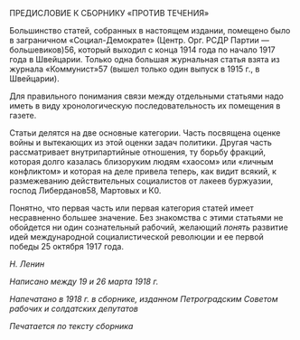 ПРЕДИСЛОВИЕ К СБОРНИКУ «ПРОТИВ ТЕЧЕНИЯ»

Большинство статей, собранных в настоящем издании, помещено было в загранич­ном «Социал-Демократе» (Центр. Орг. РСДР Партии — большевиков)56, который вы­ходил с конца 1914 года по начало 1917 года в Швейцарии. Только одна большая жур­нальная статья взята из журнала «Коммунист»57 (вышел только один выпуск в 1915 г., в Швейцарии).

Для правильного понимания связи между отдельными статьями надо иметь в виду хронологическую последовательность их помещения в газете.

Статьи делятся на две основные категории. Часть посвящена оценке войны и выте­кающих из этой оценки задач политики. Другая часть рассматривает внутрипартийные отношения, ту борьбу фракций, которая долго казалась близоруким людям «хаосом» или «личным конфликтом» и которая на деле привела теперь, как видит всякий, к раз­межеванию действительных социалистов от лакеев буржуазии, господ Либерданов58, Мартовых и К0.

Понятно, что первая часть или первая категория статей имеет несравненно большее значение. Без знакомства с этими статьями не обойдется ни один сознательный рабо­чий, желающий _понять_ развитие идей международной социалистической революции и ее первой победы 25 октября 1917 года.

_Н. Ленин_

  

_Написано между 19 и 26 марта 1918 г._

_Напечатано в 1918 г. в сборнике, изданном Петроградским Советом рабочих и солдатских депутатов_

  

_Печатается по тексту сборника_